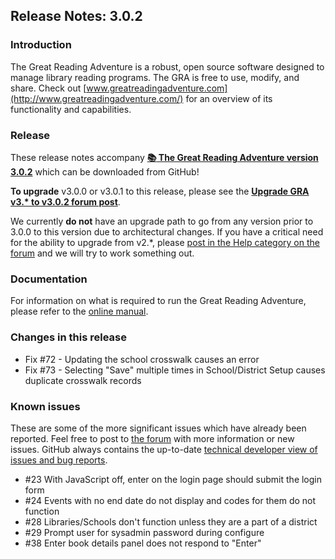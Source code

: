 ## Release Notes: 3.0.2

### Introduction

The Great Reading Adventure is a robust, open source software designed to manage library reading programs. The GRA is free to use, modify, and share. Check out [www.greatreadingadventure.com](http://www.greatreadingadventure.com/) for an overview of its functionality and capabilities.

### Release

These release notes accompany **[:books: The Great Reading Adventure version 3.0.2](https://github.com/MCLD/greatreadingadventure/releases/download/v3.0.2/GreatReadingAdventure-3.0.2.zip)** which can be downloaded from GitHub!

**To upgrade** v3.0.0 or v3.0.1 to this release, please see the **[Upgrade GRA v3.* to v3.0.2 forum post](http://forum.greatreadingadventure.com/c/howto)**.

We currently **do not** have an upgrade path to go from any version prior to 3.0.0 to this version due to architectural changes. If you have a critical need for the ability to upgrade from v2.*, please [post in the Help category on the forum](http://forum.greatreadingadventure.com/c/help) and we will try to work something out.

### Documentation

For information on what is required to run the Great Reading Adventure, please refer to the [online manual](http://manual.greatreadingadventure.com/).

### Changes in this release

- Fix #72 - Updating the school crosswalk causes an error
- Fix #73 - Selecting "Save" multiple times in School/District Setup causes duplicate crosswalk records

### Known issues

These are some of the more significant issues which have already been reported. Feel free to post to [the forum](http://forum.greatreadingadventure.com/) with more information or new issues. GitHub always contains the up-to-date [technical developer view of issues and bug reports](https://github.com/MCLD/greatreadingadventure/issues).

- #23 With JavaScript off, enter on the login page should submit the login form
- #24 Events with no end date do not display and codes for them do not function
- #28 Libraries/Schools don't function unless they are a part of a district
- #29 Prompt user for sysadmin password during configure
- #38 Enter book details panel does not respond to "Enter"

